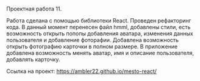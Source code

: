 Проектная работа 11.

Работа сделана с помощью библиотеки React. Проведен рефакторинг кода. В данный момент перенесен файл hmml, добавлены стили, есть возможность открыть попопы добавления аватара, изменения данных пользователя и добавление фоторафии. Добавлена возможность открыть фотографию карточки в полном размере.
В приложение добавлена возможность менять аватар, имя и описание пользователя, добавлять карточку.

Ссылка на проект: https://ambler22.github.io/mesto-react/
